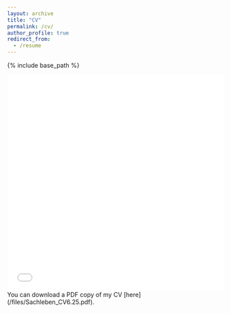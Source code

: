 ```yaml
---
layout: archive
title: "CV"
permalink: /cv/
author_profile: true
redirect_from:
  - /resume
---
```


{% include base_path %}

<iframe src="/files/Sachleben_CV6.25.pdf" width="100%" height="500" frameborder="no" border="0" marginwidth="0" marginheight="0"></iframe>
You can download a PDF copy of my CV [here] (/files/Sachleben_CV6.25.pdf).



